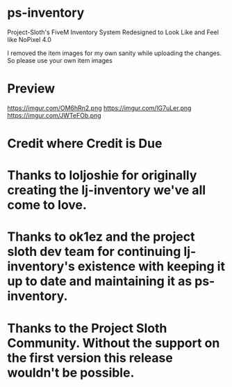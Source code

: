 # ps-inventory
Project-Sloth's FiveM Inventory System Redesigned to Look Like and Feel like NoPixel 4.0

I removed the item images for my own sanity while uploading the changes. So please use your own item images

# Preview
https://imgur.com/OM6hRn2.png
https://imgur.com/lG7uLer.png
https://imgur.com/JWTeFOb.png


# Credit where Credit is Due

# Thanks to loljoshie for originally creating the lj-inventory we've all come to love.
# Thanks to ok1ez and the project sloth dev team for continuing lj-inventory's existence with keeping it up to date and maintaining it as ps-inventory.
# Thanks to the Project Sloth Community. Without the support on the first version this release wouldn't be possible.
